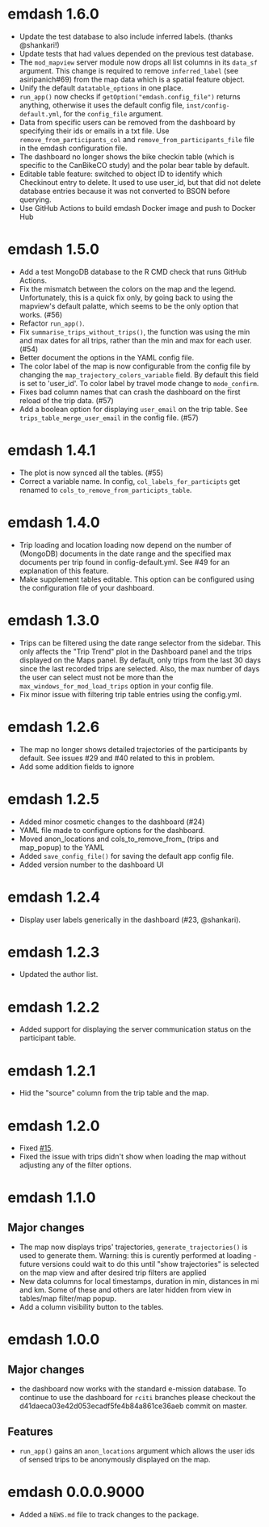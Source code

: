 <!-- NEWS.md is maintained by https://cynkra.github.io/fledge, do not edit -->

# emdash 1.6.0

- Update the test database to also include inferred labels. (thanks @shankari!)
- Update tests that had values depended on the previous test database.
- The `mod_mapview` server module now drops all list columns in its `data_sf` argument. This change is required to remove `inferred_label` (see asiripanich#69) from the map data which is a spatial feature object.
- Unify the default `datatable_options` in one place.
- `run_app()` now checks if `getOption("emdash.config_file")` returns anything, otherwise it uses the default config file, `inst/config-default.yml`, for the `config_file` argument.
- Data from specific users can be removed from the dashboard by specifying their ids or emails in a txt file. Use `remove_from_participants_col` and `remove_from_participants_file` file in the emdash configuration file.
- The dashboard no longer shows the bike checkin table (which is specific to the CanBikeCO study) and the polar bear table by default.
- Editable table feature: switched to object ID to identify which Checkinout entry to delete. It used to use user_id, but that did not delete database entries because it was not converted to BSON before querying.
- Use GitHub Actions to build emdash Docker image and push to Docker Hub


# emdash 1.5.0

- Add a test MongoDB database to the R CMD check that runs GitHub Actions.
- Fix the mismatch between the colors on the map and the legend. Unfortunately, this is a quick fix only, by going back to using the mapview's default palatte, which seems to be the only option that works. (#56)
- Refactor `run_app()`.
- Fix `summarise_trips_without_trips()`, the function was using the min and max dates for all trips, rather than the min and max for each user. (#54)
- Better document the options in the YAML config file.
- The color label of the map is now configurable from the config file by changing the `map_trajectory_colors_variable` field. By default this field is set to 'user_id'. To color label by travel mode change to `mode_confirm`.
- Fixes bad column names that can crash the dashboard on the first reload of the trip data. (#57)
- Add a boolean option for displaying `user_email` on the trip table. See `trips_table_merge_user_email` in the config file. (#57)


# emdash 1.4.1

- The plot is now synced all the tables. (#55)
- Correct a variable name. In config, `col_labels_for_participts` get renamed to `cols_to_remove_from_participts_table`.


# emdash 1.4.0

- Trip loading and location loading now depend on the number of (MongoDB) documents in the date range and the specified max documents per trip found in config-default.yml. See #49 for an explanation of this feature.
- Make supplement tables editable. This option can be configured using the configuration file of your dashboard.


# emdash 1.3.0

- Trips can be filtered using the date range selector from the sidebar. This only affects the "Trip Trend" plot in the Dashboard panel and the trips displayed on the Maps panel. By default, only trips from the last 30 days since the last recorded trips are selected. Also, the max number of days the user can select must not be more than the `max_windows_for_mod_load_trips` option in your config file.
- Fix minor issue with filtering trip table entries using the config.yml.


# emdash 1.2.6

- The map no longer shows detailed trajectories of the participants by default. See issues #29 and #40 related to this in problem.
- Add some addition fields to ignore

# emdash 1.2.5

- Added minor cosmetic changes to the dashboard (#24)
- YAML file made to configure options for the dashboard.
- Moved anon_locations and cols_to_remove_from_ (trips and map_popup) to the YAML
- Added `save_config_file()` for saving the default app config file.
- Added version number to the dashboard UI

# emdash 1.2.4

- Display user labels generically in the dashboard (#23, @shankari).

# emdash 1.2.3

- Updated the author list.

# emdash 1.2.2

- Added support for displaying the server communication status on the participant table.

# emdash 1.2.1

-  Hid the "source" column from the trip table and the map. 

# emdash 1.2.0

- Fixed [#15](https://github.com/asiripanich/emdash/issues/15).
- Fixed the issue with trips didn't show when loading the map without adjusting any of the filter options.

# emdash 1.1.0

## Major changes

- The map now displays trips' trajectories, `generate_trajectories()` is used to generate them. Warning: this is curently performed at loading - future versions could wait to do this until "show trajectories" is selected on the map view and after desired trip filters are applied
- New data columns for local timestamps, duration in min, distances in mi and km. Some of these and others are later hidden from view in tables/map filter/map popup.
- Add a column visibility button to the tables.

# emdash 1.0.0

## Major changes

- the dashboard now works with the standard e-mission database. To continue to use the dashboard for `rciti` branches please checkout the d41daeca03e42d053ecadf5fe4b84a861ce36aeb commit on master.

## Features

- `run_app()` gains an `anon_locations` argument which allows the user ids of sensed trips to be anonymously displayed on the map.

# emdash 0.0.0.9000

* Added a `NEWS.md` file to track changes to the package.
